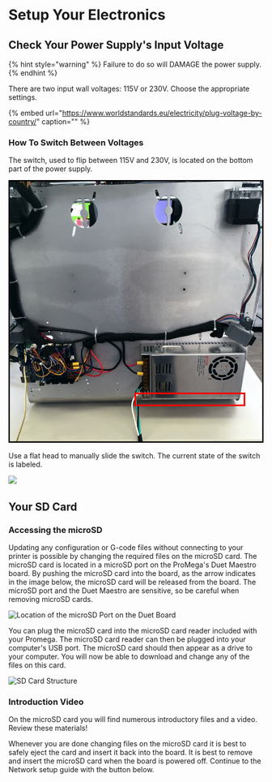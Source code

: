 # Setup Your Electronics

## Check Your Power Supply's Input Voltage

{% hint style="warning" %}
Failure to do so will DAMAGE the power supply.
{% endhint %}

There are two input wall voltages: 115V or 230V. Choose the appropriate settings.

{% embed url="https://www.worldstandards.eu/electricity/plug-voltage-by-country/" caption="" %}

### How To Switch Between Voltages

The switch, used to flip between 115V and 230V, is located on the bottom part of the power supply.

![](../.gitbook/assets/img_1018.JPG)

Use a flat head to manually slide the switch. The current state of the switch is labeled.

![](../.gitbook/assets/img_1015.JPG)

## Your SD Card

### Accessing the microSD

Updating any configuration or G-code files without connecting to your printer is possible by changing the required files on the microSD card. The microSD card is located in a microSD port on the ProMega's Duet Maestro board. By pushing the microSD card into the board, as the arrow indicates in the image below, the microSD card will be released from the board. The microSD port and the Duet Maestro are sensitive, so be careful when removing microSD cards.

![Location of the microSD Port on the Duet Board](../.gitbook/assets/4acsznaovomcf09t-duetmaestro_sdarrow.jpg)

You can plug the microSD card into the microSD card reader included with your Promega. The microSD card reader can then be plugged into your computer's USB port. The microSD card should then appear as a drive to your computer. You will now be able to download and change any of the files on this card.

![SD Card Structure](../.gitbook/assets/lookansdcardstructure.png)

### Introduction Video

On the microSD card you will find numerous introductory files and a video. Review these materials!

Whenever you are done changing files on the microSD card it is best to safely eject the card and insert it back into the board. It is best to remove and insert the microSD card when the board is powered off. Continue to the Network setup guide with the button below.


